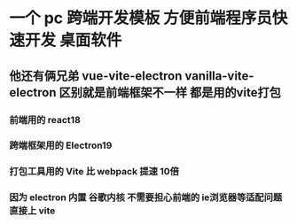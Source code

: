 # 一个 pc 跨端开发模板 方便前端程序员快速开发 桌面软件
## 他还有俩兄弟 vue-vite-electron vanilla-vite-electron 区别就是前端框架不一样 都是用的vite打包
### 前端用的 react18
### 跨端框架用的 Electron19
### 打包工具用的 Vite 比 webpack 提速 10倍
### 因为 electron 内置 谷歌内核  不需要担心前端的 ie浏览器等适配问题 直接上 vite
